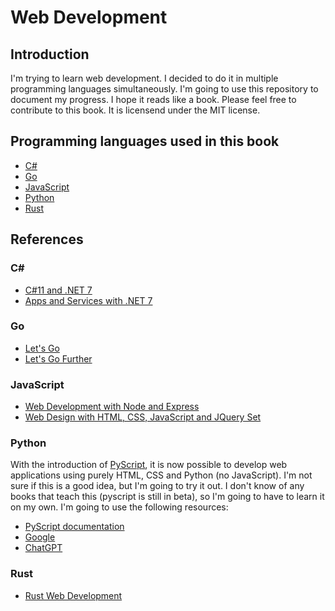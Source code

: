 # Web Development

## Introduction

I'm trying to learn web development. I decided to do it in multiple programming languages
simultaneously. I'm going to use this repository to document my progress. I hope it
reads like a book. Please feel free to contribute to this book. It is licensend under
the MIT license.

## Programming languages used in this book

- [C#](https://dotnet.microsoft.com/languages/csharp)
- [Go](https://golang.org/)
- [JavaScript](https://www.javascript.com/)
- [Python](https://www.python.org/)
- [Rust](https://www.rust-lang.org/)

## References

### C#

- [C#11 and .NET 7](https://www.packtpub.com/product/c-11-and-net-7-modern-cross-platform-development-fundamentals-seventh-edition/9781803237800)
- [Apps and Services with .NET 7](https://www.packtpub.com/product/apps-and-services-with-net-7/9781801813433)

### Go

- [Let's Go](https://lets-go.alexedwards.net)
- [Let's Go Further](https://lets-go-further.alexedwards.net)

### JavaScript

- [Web Development with Node and Express](https://learning.oreilly.com/library/view/web-development-with/9781492053507/)
- [Web Design with HTML, CSS, JavaScript and JQuery Set](https://www.amazon.com/dp/1118907442)

### Python

With the introduction of [PyScript](https://pyscript.net), it is now possible to develop
web applications using purely HTML, CSS and Python (no JavaScript). I'm not sure if this
is a good idea, but I'm going to try it out. I don't know of any books that teach this
(pyscript is still in beta), so I'm going to have to learn it on my own. I'm going to
use the following resources:

- [PyScript documentation](https://docs.pyscript.net/latest/)
- [Google](https://google.com)
- [ChatGPT](https://chat.openai.com)

### Rust

- [Rust Web Development](https://www.manning.com/books/rust-web-development)
